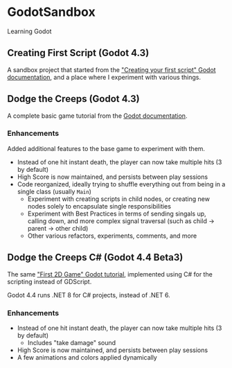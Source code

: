 # GodotSandbox
Learning Godot

## Creating First Script (Godot 4.3)

A sandbox project that started from the ["Creating your first script" Godot documentation](https://docs.godotengine.org/en/stable/getting_started/step_by_step/scripting_first_script.html), and a place where I experiment with various things.

## Dodge the Creeps (Godot 4.3)

A complete basic game tutorial from the [Godot documentation](https://docs.godotengine.org/en/stable/getting_started/first_2d_game/index.html).

### Enhancements

Added additional features to the base game to experiment with them.

- Instead of one hit instant death, the player can now take multiple hits (3 by default)
- High Score is now maintained, and persists between play sessions
- Code reorganized, ideally trying to shuffle everything out from being in a single class (usually `Main`)
  - Experiment with creating scripts in child nodes, or creating new nodes solely to encapsulate single responsibilities
  - Experiment with Best Practices in terms of sending singals up, calling down, and more complex signal traversal (such as child -> parent -> other child)
  - Other various refactors, experiments, comments, and more

## Dodge the Creeps C# (Godot 4.4 Beta3)

The same ["First 2D Game" Godot tutorial](https://docs.godotengine.org/en/stable/getting_started/first_2d_game/index.html), implemented using C# for the scripting instead of GDScript.

Godot 4.4 runs .NET 8 for C# projects, instead of .NET 6.

### Enhancements

- Instead of one hit instant death, the player can now take multiple hits (3 by default)
  - Includes "take damage" sound
- High Score is now maintained, and persists between play sessions
- A few animations and colors applied dynamically
